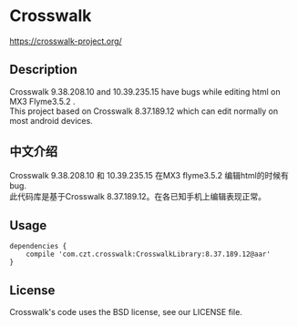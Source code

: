 # Crosswalk
https://crosswalk-project.org/
## Description
Crosswalk 9.38.208.10 and 10.39.235.15 have bugs while editing html on MX3 Flyme3.5.2 .   
This project based on Crosswalk 8.37.189.12 which can edit normally on most android devices.
## 中文介绍
Crosswalk 9.38.208.10 和 10.39.235.15 在MX3 flyme3.5.2 编辑html的时候有bug.  
此代码库是基于Crosswalk 8.37.189.12。在各已知手机上编辑表现正常。  

## Usage 
```
dependencies {
    compile 'com.czt.crosswalk:CrosswalkLibrary:8.37.189.12@aar'
}
```

## License
Crosswalk's code uses the BSD license, see our LICENSE file.

